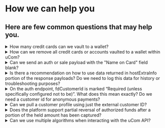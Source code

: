 # How we can help you

## Here are few common questions that may help you.

<details>
<summary>How many credit cards can we vault to a wallet?</summary>

The number of cards allowed to be vaulted per wallet is adjustable based on the client’s preferences. 

</details>


<details>
<summary>How can we remove all credit cards or accounts vaulted to a wallet within uCom?</summary>

uCom does not offer the ability to remove all accounts tied to a specific wallet. uCom, does, however offer the ability to remove one account at a time using the API call below: </br>
DELETE /v1/customers/{fdCustomerId}/accounts/{fdAccountId} </br>
Also, please note that if you delete a customer profile, by default all vaulted/saved cards will be deleted automatically along with the customer profile. 

</details> 

<details>
<summary>Can we send an auth or sale payload with the "Name on Card" field blank?</summary>

Yes, uCom does not require name on card to be sent as part of the auth or sale transaction. 
</details>

<details>
<summary>Is there a recommendation on how to use data returned in hostExtraInfo portion of the response payloads? Do we need to log this data for history or troubleshooting purposes?</summary>

Yes, we recommend making use of the data returned in the “hostExtraInfo” field to troubleshoot issues with transactions as that provides the exact reason why a transaction was declined. 

</details>

<details>
<summary>On the auth endpoint, fdCustomerId is marked “Required (unless specifically configured not to be)”. What does this mean exactly?  Do we need a customer id for anonymous payments?</summary>

An fdCustomerId is required to perform payments using a vaulted account only, but it is not mandatory for anonymous payments. 

</details>

<details>
<summary>Can we pull a customer profile using just the external customer ID?</summary>

Yes, this operation is possible using the query strong “externalId’ as demonstrated below: </br>
GET /v1/customers/?externalId=customerid

</details>

<details>
<summary>Does the platform support partial reversal of authorized funds after a portion of the held amount has been captured?</summary>

Yes, uCom does support partial reversal.  For example, let’s assume we have a auth for $50 and we only captured $20, the remaining amount will be released automatically. 
</details>

<details>
<summary>Can we use multiple algorithms when interacting with the uCom API?</summary>

No, uCom does not support multiple algorithms for the same partner.

</details>


[//]: # (These are reference links used in markdown file)

[Setup Tenant]: <?path=docs/getting-started/setup-tenant/setup-tenant.md>

[Register Tenant]: <?path=docs/getting-started/setup-tenant/register-tenant.md>

[Deploy Tenant]: <?path=docs/getting-started/setup-tenant/deploy-tenant.md>

[Sample tenant repo]: <https://github.com/fiserv/sample-tenant>

